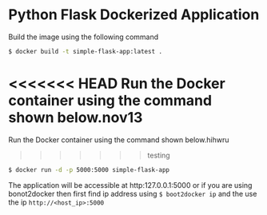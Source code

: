 # Python Flask Dockerized Application #

Build the image using the following command

```bash
$ docker build -t simple-flask-app:latest .
```

<<<<<<< HEAD
Run the Docker container using the command shown below.nov13
=======
Run the Docker container using the command shown below.hihwru
>>>>>>> testing

```bash
$ docker run -d -p 5000:5000 simple-flask-app
```

The application will be accessible at http:127.0.0.1:5000 or if you are using bonot2docker then first find ip address using `$ boot2docker ip` and the use the ip `http://<host_ip>:5000`
